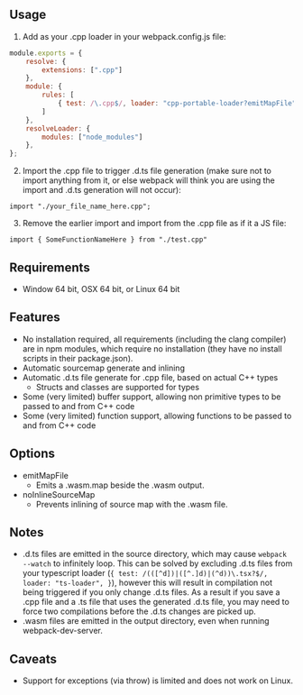 ## Usage

1) Add as your .cpp loader in your webpack.config.js file:
```js
module.exports = {
    resolve: {
        extensions: [".cpp"]
    },
    module: {
        rules: [
            { test: /\.cpp$/, loader: "cpp-portable-loader?emitMapFile" },
        ]
    },
    resolveLoader: {
        modules: ["node_modules"]
    },
};
```
2) Import the .cpp file to trigger .d.ts file generation (make sure not to import anything from it, or else webpack will think you are using the import and .d.ts generation will not occur):
```
import "./your_file_name_here.cpp";
```

3) Remove the earlier import and import from the .cpp file as if it a JS file:
```
import { SomeFunctionNameHere } from "./test.cpp"
```

## Requirements
- Window 64 bit, OSX 64 bit, or Linux 64 bit

## Features
- No installation required, all requirements (including the clang compiler) are in npm modules, which require no installation (they have no install scripts in their package.json).
- Automatic sourcemap generate and inlining
- Automatic .d.ts file generate for .cpp file, based on actual C++ types
    - Structs and classes are supported for types
- Some (very limited) buffer support, allowing non primitive types to be passed to and from C++ code
- Some (very limited) function support, allowing functions to be passed to and from C++ code

## Options
- emitMapFile
    - Emits a .wasm.map beside the .wasm output.
- noInlineSourceMap
    - Prevents inlining of source map with the .wasm file.

## Notes
- .d.ts files are emitted in the source directory, which may cause `webpack --watch` to infinitely loop. This can be solved by excluding .d.ts files from your typescript loader (`{ test: /(([^d])|([^.]d)|(^d))\.tsx?$/, loader: "ts-loader", }`), however this will result in compilation not being triggered if you only change .d.ts files. As a result if you save a .cpp file and a .ts file that uses the generated .d.ts file, you may need to force two compilations before the .d.ts changes are picked up.
- .wasm files are emitted in the output directory, even when running webpack-dev-server.

## Caveats
- Support for exceptions (via throw) is limited and does not work on Linux.

